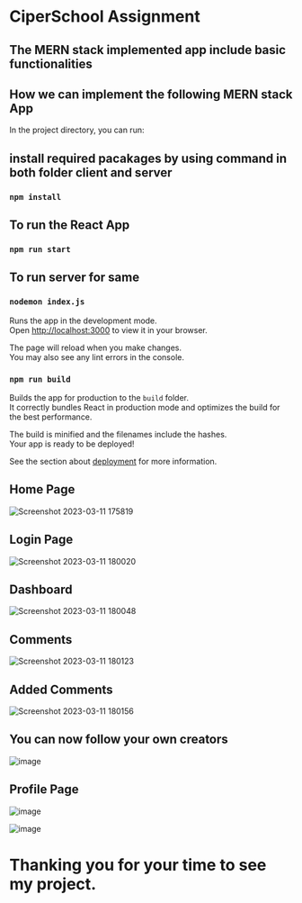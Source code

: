 # CiperSchool Assignment

## The MERN stack implemented app include basic functionalities


## How we can implement the following MERN stack App

In the project directory, you can run:
## install required pacakages by using command in both folder client and server
### `npm install`

## To run the React App
### `npm run start`

## To run server for same 
### `nodemon index.js`

Runs the app in the development mode.\
Open [http://localhost:3000](http://localhost:3000) to view it in your browser.

The page will reload when you make changes.\
You may also see any lint errors in the console.

### `npm run build`

Builds the app for production to the `build` folder.\
It correctly bundles React in production mode and optimizes the build for the best performance.

The build is minified and the filenames include the hashes.\
Your app is ready to be deployed!

See the section about [deployment](https://facebook.github.io/create-react-app/docs/deployment) for more information.



## Home Page
![Screenshot 2023-03-11 175819](https://user-images.githubusercontent.com/100035961/224484749-a1c78549-4d59-4748-b684-795098df7f3c.png)

## Login Page
![Screenshot 2023-03-11 180020](https://user-images.githubusercontent.com/100035961/224484758-b950cf4c-b930-4e7b-bbfb-068e50dacb7f.png)

## Dashboard
![Screenshot 2023-03-11 180048](https://user-images.githubusercontent.com/100035961/224484765-6a664091-40e7-45ab-8eab-f6cd2cfb3966.png)

## Comments
![Screenshot 2023-03-11 180123](https://user-images.githubusercontent.com/100035961/224484770-a70de200-0687-4df0-8f56-94146764eae7.png)

## Added Comments
![Screenshot 2023-03-11 180156](https://user-images.githubusercontent.com/100035961/224484777-62bf57bc-a1a1-465c-91a9-3baede8115ce.png)

## You can now follow your own creators
![image](https://user-images.githubusercontent.com/100035961/227815296-b4594e9a-c5ac-4d71-b516-259a8aaa487b.png)

## Profile Page
![image](https://user-images.githubusercontent.com/100035961/227987369-e9ffb992-4377-472b-9a8e-ba757a5369f0.png)

![image](https://user-images.githubusercontent.com/100035961/227987468-9c189497-dd86-4389-bc18-5f15474c28c6.png)

# Thanking you for your time to see my project.
